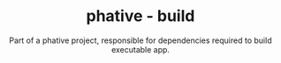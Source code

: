 <h1 align="center">
phative - build
</h1>

<div align="center">
Part of a phative project, responsible for dependencies required to build executable app.
</div>
